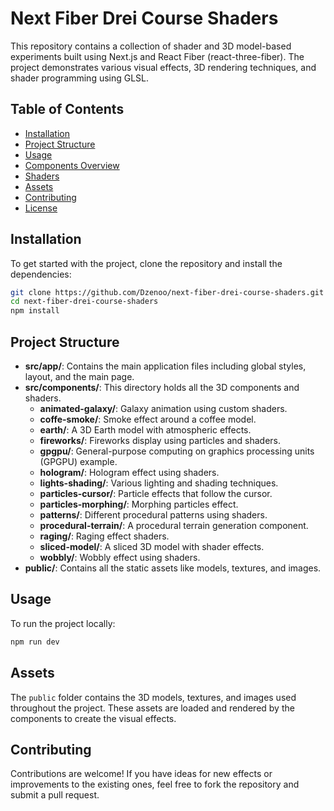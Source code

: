# Next Fiber Drei Course Shaders

This repository contains a collection of shader and 3D model-based experiments built using Next.js and React Fiber (react-three-fiber). The project demonstrates various visual effects, 3D rendering techniques, and shader programming using GLSL.

## Table of Contents

- [Installation](#installation)
- [Project Structure](#project-structure)
- [Usage](#usage)
- [Components Overview](#components-overview)
- [Shaders](#shaders)
- [Assets](#assets)
- [Contributing](#contributing)
- [License](#license)

## Installation

To get started with the project, clone the repository and install the dependencies:

```bash
git clone https://github.com/Dzenoo/next-fiber-drei-course-shaders.git
cd next-fiber-drei-course-shaders
npm install
```

## Project Structure

- **src/app/**: Contains the main application files including global styles, layout, and the main page.
- **src/components/**: This directory holds all the 3D components and shaders.
  - **animated-galaxy/**: Galaxy animation using custom shaders.
  - **coffe-smoke/**: Smoke effect around a coffee model.
  - **earth/**: A 3D Earth model with atmospheric effects.
  - **fireworks/**: Fireworks display using particles and shaders.
  - **gpgpu/**: General-purpose computing on graphics processing units (GPGPU) example.
  - **hologram/**: Hologram effect using shaders.
  - **lights-shading/**: Various lighting and shading techniques.
  - **particles-cursor/**: Particle effects that follow the cursor.
  - **particles-morphing/**: Morphing particles effect.
  - **patterns/**: Different procedural patterns using shaders.
  - **procedural-terrain/**: A procedural terrain generation component.
  - **raging/**: Raging effect shaders.
  - **sliced-model/**: A sliced 3D model with shader effects.
  - **wobbly/**: Wobbly effect using shaders.
- **public/**: Contains all the static assets like models, textures, and images.

## Usage

To run the project locally:

```bash
npm run dev
```

## Assets

The `public` folder contains the 3D models, textures, and images used throughout the project. These assets are loaded and rendered by the components to create the visual effects.

## Contributing

Contributions are welcome! If you have ideas for new effects or improvements to the existing ones, feel free to fork the repository and submit a pull request.
